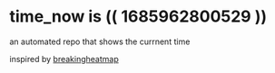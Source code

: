 # time_now is (( 1685962800529 ))

an automated repo that shows the currnent time

inspired by [breakingheatmap](https://github.com/breakingheatmap/breakingheatmap)
